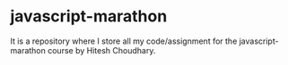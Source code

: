 # javascript-marathon
It is a repository where I store all my code/assignment for the javascript-marathon course by Hitesh Choudhary.
